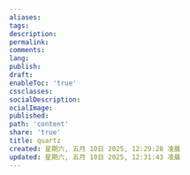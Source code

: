 ```yaml
---
aliases: 
tags: 
description:
permalink:
comments:
lang:
publish:
draft:
enableToc: 'true'
cssclasses:
socialDescription:
ocialImage:
published:
path: 'content'
share: 'true'
title: quartz
created: 星期六, 五月 10日 2025, 12:29:28 凌晨
updated: 星期六, 五月 10日 2025, 12:31:43 凌晨
---
```

